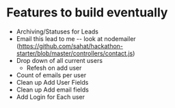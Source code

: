 # Features to build eventually

- Archiving/Statuses for Leads
- Email this lead to me -- look at nodemailer (https://github.com/sahat/hackathon-starter/blob/master/controllers/contact.js)
- Drop down of all current users
  * Refesh on add user
- Count of emails per user
- Clean up Add User Fields
- Clean up Add email fields
- Add Login for Each user
